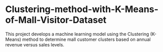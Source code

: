 # Clustering-method-with-K-Means-of-Mall-Visitor-Dataset
This project develops a machine learning model using the Clustering (K-Means) method to determine mall customer clusters based on annual revenue versus sales levels. 
